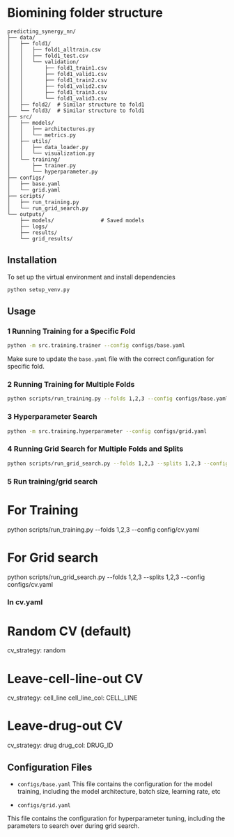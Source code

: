 # Biomining folder structure 

```
predicting_synergy_nn/
├── data/
│   ├── fold1/
│   │   ├── fold1_alltrain.csv
│   │   ├── fold1_test.csv
│   │   └── validation/
│   │       ├── fold1_train1.csv
│   │       ├── fold1_valid1.csv
│   │       ├── fold1_train2.csv
│   │       ├── fold1_valid2.csv
│   │       ├── fold1_train3.csv
│   │       └── fold1_valid3.csv
│   ├── fold2/  # Similar structure to fold1
│   └── fold3/  # Similar structure to fold1
├── src/
│   ├── models/
│   │   ├── architectures.py  
│   │   └── metrics.py   
│   ├── utils/
│   │   ├── data_loader.py   
│   │   └── visualization.py
│   └── training/
│       ├── trainer.py        
│       └── hyperparameter.py
├── configs/
│   ├── base.yaml      
│   └── grid.yaml        
├── scripts/
│   ├── run_training.py       
│   └── run_grid_search.py    
└── outputs/                
    ├── models/               # Saved models
    ├── logs/                 
    ├── results/            
    └── grid_results/         
```

## Installation

To set up the virtual environment and install dependencies

```bash
python setup_venv.py
```

## Usage

### 1 Running Training for a Specific Fold

```bash
python -m src.training.trainer --config configs/base.yaml
```

Make sure to update the `base.yaml` file with the correct configuration for specific fold.

### 2 Running Training for Multiple Folds

```bash
python scripts/run_training.py --folds 1,2,3 --config configs/base.yaml
```

### 3 Hyperparameter Search

```bash
python -m src.training.hyperparameter --config configs/grid.yaml
```

### 4 Running Grid Search for Multiple Folds and Splits


```bash
python scripts/run_grid_search.py --folds 1,2,3 --splits 1,2,3 --config configs/grid.yaml
```

### 5 Run training/grid search

# For Training
python scripts/run_training.py --folds 1,2,3 --config config/cv.yaml

# For Grid search
python scripts/run_grid_search.py --folds 1,2,3 --splits 1,2,3 --config configs/cv.yaml

### In cv.yaml

# Random CV (default)
cv_strategy: random

# Leave-cell-line-out CV  
cv_strategy: cell_line
cell_line_col: CELL_LINE

# Leave-drug-out CV
cv_strategy: drug
drug_col: DRUG_ID


## Configuration Files

* `configs/base.yaml`
 This file contains the configuration for the model training, including the model architecture, batch size, learning rate, etc

* `configs/grid.yaml`

This file contains the configuration for hyperparameter tuning, including the parameters to search over during grid search.



